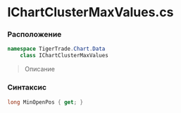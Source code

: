 
# IChartClusterMaxValues.cs
### Расположение
```csharp
namespace TigerTrade.Chart.Data  
    class IChartClusterMaxValues
```

> Описание

### Синтаксис
```csharp
long MinOpenPos { get; }
```
